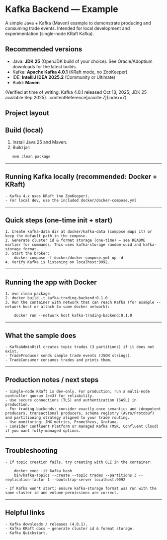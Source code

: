 # Kafka Backend — Example

A simple Java + Kafka (Maven) example to demonstrate producing and consuming trade events. Intended for local development and experimentation (single-node KRaft Kafka).

## Recommended versions
- Java: **JDK 25** (OpenJDK build of your choice). See Oracle/Adoptium downloads for the latest builds.
- Kafka: **Apache Kafka 4.0.1** (KRaft mode, no ZooKeeper).
- IDE: **IntelliJ IDEA 2025.2** (Community or Ultimate)
- Build: **Maven**

(Verified at time of writing: Kafka 4.0.1 released Oct 13, 2025; JDK 25 available Sep 2025). :contentReference[oaicite:7]{index=7}

## Project layout
<see folder tree in repository>

## Build (local)
1. Install Java 25 and Maven.
2. Build jar:
   ```bash
   mvn clean package


-----------------------------------------------------------------------------------------------------------------------
Running Kafka locally (recommended: Docker + KRaft)
-----------------------------------------------------------------------------------------------------------------------
    - Kafka 4.x uses KRaft (no ZooKeeper). 
    - For local dev, use the included docker/docker-compose.yml

-----------------------------------------------------------------------------------------------------------------------
Quick steps (one-time init + start)
-----------------------------------------------------------------------------------------------------------------------
    1. Create kafka-data dir at docker/kafka-data (compose maps it) or keep the default path in the compose.
    2. Generate cluster id & format storage (one-time) — see README earlier for commands. This uses kafka-storage random-uuid and kafka-storage format.
    3. Start the broker:
        docker-compose -f docker/docker-compose.yml up -d
    4. Verify Kafka is listening on localhost:9092.
-----------------------------------------------------------------------------------------------------------------------
Running the app with Docker
-----------------------------------------------------------------------------------------------------------------------
    1. mvn clean package
    2. docker build -t kafka-trading-backend:0.1.0 .
    3. Run the container with network that can reach Kafka (for example --network host or attach to same docker network):

        docker run --network host kafka-trading-backend:0.1.0

-----------------------------------------------------------------------------------------------------------------------
What the sample does
-----------------------------------------------------------------------------------------------------------------------
    - KafkaAdminUtil creates topic trades (3 partitions) if it does not exist.
    - TradeProducer sends sample trade events (JSON strings).
    - TradeConsumer consumes trades and prints them.

-----------------------------------------------------------------------------------------------------------------------
Production notes / next steps
-----------------------------------------------------------------------------------------------------------------------
    - Single-node KRaft is dev-only. For production, run a multi-node controller quorum (>=3) for reliability.
    - Use secure connections (TLS) and authentication (SASL) in production.
    - For trading backends: consider exactly-once semantics and idempotent producers, transactional producers, schema registry (Avro/Protobuf) and partitioning strategy aligned to your trade routing.
    - Use monitoring: JMX metrics, Prometheus, Grafana.
    - Consider Confluent Platform or managed Kafka (MSK, Confluent Cloud) if you want fully-managed options.

-----------------------------------------------------------------------------------------------------------------------
Troubleshooting
-----------------------------------------------------------------------------------------------------------------------
    - If topic creation fails, try creating with CLI in the container:

        docker exec -it kafka bash
        bin/kafka-topics --create --topic trades --partitions 3 --replication-factor 1 --bootstrap-server localhost:9092

    - If Kafka won't start: ensure kafka-storage format was run with the same cluster id and volume permissions are correct.

-----------------------------------------------------------------------------------------------------------------------
Helpful links
-----------------------------------------------------------------------------------------------------------------------

    - Kafka downloads / releases (4.0.1).
    - Kafka KRaft docs — generate cluster id & format storage.
    - Kafka Quickstart.
